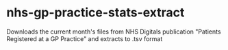 # nhs-gp-practice-stats-extract
Downloads the current month's files from NHS Digitals publication "Patients Registered at a GP Practice" and extracts to .tsv format
